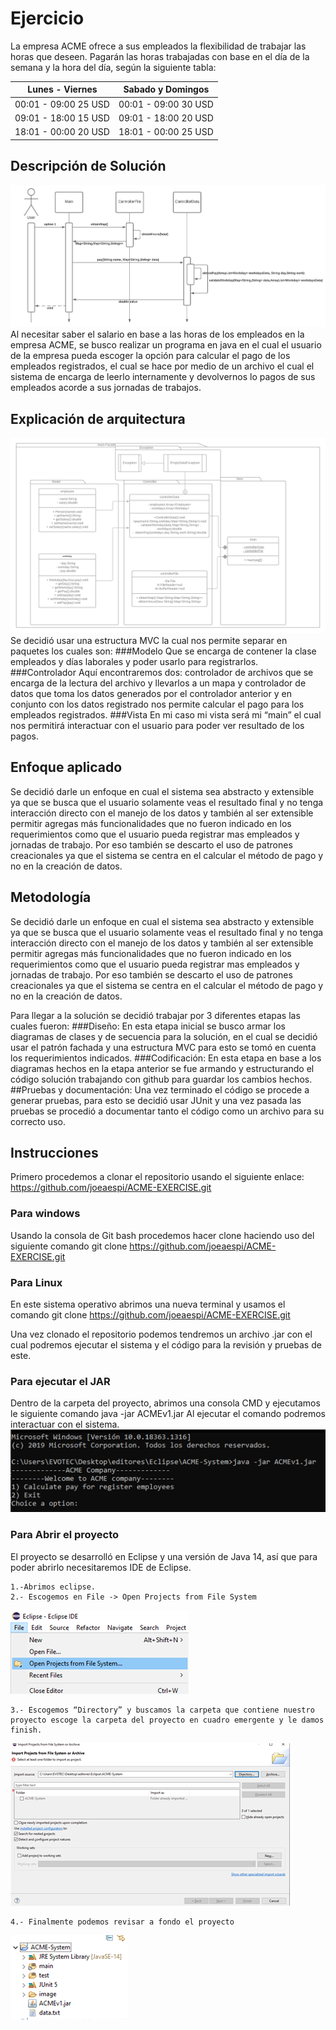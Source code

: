 # Ejercicio
La empresa ACME ofrece a sus empleados la flexibilidad de trabajar las horas que deseen. Pagarán las horas trabajadas con base en el día de la semana y la hora del día, según la siguiente tabla: 

| Lunes - Viernes        | Sabado y Domingos           |
| ------------- |:-------------:|
| 00:01 - 09:00 25 USD      | 00:01 - 09:00 30 USD |
| 09:01 - 18:00 15 USD     | 09:01 - 18:00 20 USD      |
| 18:01 - 00:00 20 USD | 18:01 - 00:00 25 USD      |

## Descripción de Solución 
![](/image/SequenceDiagram.png)
Al necesitar saber el salario en base a las horas de los empleados en la empresa ACME, se busco realizar un programa en java en el cual el usuario de la empresa pueda escoger la opción para calcular el pago de los empleados registrados, el cual se hace por medio de un archivo el cual el sistema de encarga de leerlo internamente y devolvernos lo pagos de sus empleados acorde a sus jornadas de trabajos.

## Explicación de arquitectura 
![](/image/ClassDiagram.png)
Se decidió usar una estructura MVC la cual nos permite separar en paquetes los cuales son:
###Modelo
Que se encarga de contener la clase empleados y días laborales y poder usarlo para registrarlos.
###Controlador
Aquí encontraremos dos: controlador de archivos que se encarga de la lectura del archivo y llevarlos a un mapa y controlador de datos que toma los datos generados por el controlador anterior y en conjunto con los datos registrado nos permite calcular el pago para los empleados registrados.
###Vista
 En mi caso mi vista será mi “main” el cual nos permitirá interactuar con el usuario para poder ver resultado de los pagos.


## Enfoque aplicado 
Se decidió darle un enfoque en cual el sistema sea abstracto y extensible ya que se busca que el usuario solamente veas el resultado final y no tenga interacción directo con el manejo de los datos y también al ser extensible permitir agregas más funcionalidades que no fueron indicado en los requerimientos como que el usuario pueda registrar mas empleados y jornadas de trabajo.
Por eso también se descarto el uso de patrones creacionales ya que el sistema se centra en el calcular el método de pago y no en la creación de datos. 

## Metodología 
Se decidió darle un enfoque en cual el sistema sea abstracto y extensible ya que se busca que el usuario solamente veas el resultado final y no tenga interacción directo con el manejo de los datos y también al ser extensible permitir agregas más funcionalidades que no fueron indicado en los requerimientos como que el usuario pueda registrar mas empleados y jornadas de trabajo.
Por eso también se descarto el uso de patrones creacionales ya que el sistema se centra en el calcular el método de pago y no en la creación de datos. 

Para llegar a la solución se decidió trabajar por 3 diferentes etapas las cuales fueron:
###Diseño: 
En esta etapa inicial se busco armar los diagramas de clases y de secuencia para la solución, en el cual se decidió usar el patrón fachada y una estructura MVC para esto se tomó en cuenta los requerimientos indicados.
###Codificación: 
En esta etapa en base a los diagramas hechos en la etapa anterior se fue armando y estructurando el código solución trabajando con github para guardar los cambios hechos.
##Pruebas y documentación: 
Una vez terminado el código se procede a generar pruebas, para esto se decidió usar JUnit y una vez pasada las pruebas se procedió a documentar tanto el código como un archivo para su correcto uso.

## Instrucciones
Primero procedemos a clonar el repositorio usando el siguiente enlace:
https://github.com/joeaespi/ACME-EXERCISE.git

### Para windows
Usando la consola de Git bash procedemos hacer clone haciendo uso del siguiente comando
git clone  https://github.com/joeaespi/ACME-EXERCISE.git

### Para Linux
En este sistema operativo abrimos una nueva terminal y usamos el comando 
git clone  https://github.com/joeaespi/ACME-EXERCISE.git


Una vez clonado el repositorio podemos tendremos un archivo .jar con el cual podremos ejecutar el sistema y el código para la revisión y pruebas de este.

### Para ejecutar el JAR
Dentro de la carpeta del proyecto, abrimos una consola CMD y ejecutamos le siguiente comando
java -jar ACMEv1.jar 
Al ejecutar el comando podremos interactuar con el sistema.
![](/image/cmd.png)

### Para Abrir el proyecto
El proyecto se desarrolló en Eclipse y una versión de Java 14, así que para poder abrirlo necesitaremos IDE de Eclipse.
```
1.-Abrimos eclipse.
2.- Escogemos en File -> Open Projects from File System
```
![](/image/eclipse_opt.png)
```
3.- Escogemos “Directory” y buscamos la carpeta que contiene nuestro proyecto escoge la carpeta del proyecto en cuadro emergente y le damos finish.
```
![](/image/eclipse_emg.png)
```
4.- Finalmente podemos revisar a fondo el proyecto
```
![](/image/eclipse_view.png)
